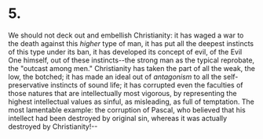 # 5.

We should not deck out and embellish Christianity: it has waged a war to
the death against this _higher_ type of man, it has put all the deepest
instincts of this type under its ban, it has developed its concept of
evil, of the Evil One himself, out of these instincts--the strong man as
the typical reprobate, the "outcast among men." Christianity has taken
the part of all the weak, the low, the botched; it has made an ideal out
of _antagonism_ to all the self-preservative instincts of sound life; it
has corrupted even the faculties of those natures that are
intellectually most vigorous, by representing the highest intellectual
values as sinful, as misleading, as full of temptation. The most
lamentable example: the corruption of Pascal, who believed that his
intellect had been destroyed by original sin, whereas it was actually
destroyed by Christianity!--


